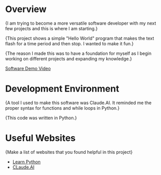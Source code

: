 # Overview

{I am trying to become a more versatile software developer with my next few projects and this is where I am starting.}

{This project shows a simple "Hello World" program that makes the text flash for a time period and then stop. I wanted to make it fun.}

{The reason I made this was to have a foundation for myself as I begin working on different projects and expanding my knowledge.}

[Software Demo Video](https://youtu.be/Iwa-cBVvLQU)

# Development Environment

{A tool I used to make this software was Claude.AI. It reminded me the proper syntax for functions and while loops in Python.}

{This code was written in Python.}

# Useful Websites

{Make a list of websites that you found helpful in this project}
* [Learn Python](https://www.learnpython.org/en/Hello,_World!)
* [CLaude.AI](https://claude.ai/chat/)
